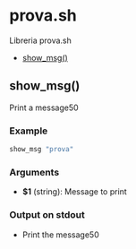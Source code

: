 # prova.sh

Libreria prova.sh

* [show_msg()](#showmsg)


## show_msg()

Print a message50

### Example

```bash
show_msg "prova"
```

### Arguments

* **$1** (string): Message to print

### Output on stdout

* Print the message50

